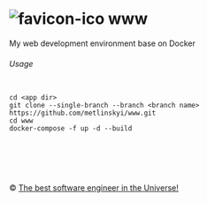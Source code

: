![favicon-ico] www
=======

My web development environment base on Docker



###### Usage

```

cd <app dir>
git clone --single-branch --branch <branch name> https://github.com/metlinskyi/www.git
cd www
docker-compose -f up -d --build

```

&nbsp;
============
&copy; [The best software engineer in the Universe!](http://www.metlinskyi.com/)

[favicon-ico]: https://raw.github.com/metlinskyi/www/master/favicon.png